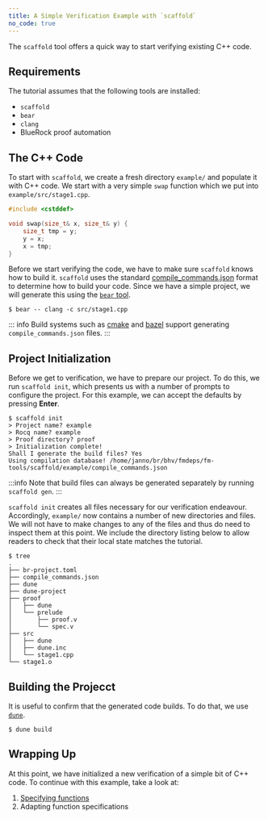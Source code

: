 ```yaml
---
title: A Simple Verification Example with `scaffold`
no_code: true
---
```


The `scaffold` tool offers a quick way to start verifying existing C++ code.

## Requirements

The tutorial assumes that the following tools are installed:

* `scaffold`
* `bear`
* `clang`
* BlueRock proof automation

## The C++ Code

To start with `scaffold`, we create a fresh directory `example/` and populate it with C++
code. We start with a very simple `swap` function which we put into `example/src/stage1.cpp`.

```cpp
#include <cstddef>

void swap(size_t& x, size_t& y) {
    size_t tmp = y;
    y = x;
    x = tmp;
}
```

Before we start verifying the code, we have to make sure `scaffold` knows how to
build it. `scaffold` uses the standard
[compile_commands.json](https://clang.llvm.org/docs/JSONCompilationDatabase.html)
format to determine how to build your code. Since we have a simple project, we will generate this using the [`bear` tool](https://github.com/rizsotto/Bear).

```shell
$ bear -- clang -c src/stage1.cpp
```

::: info
Build systems such as [cmake](https://cmake.org/cmake/help/latest/variable/CMAKE_EXPORT_COMPILE_COMMANDS.html) and [bazel](https://github.com/kiron1/bazel-compile-commands) support generating `compile_commands.json` files.
:::

## Project Initialization

Before we get to verification, we have to prepare our project. To
do this, we run `scaffold init`, which presents us with a number of prompts to configure the project. For this example, we can accept the defaults by pressing **Enter**.

```shell
$ scaffold init
> Project name? example
> Rocq name? example
> Proof directory? proof
> Initialization complete!
Shall I generate the build files? Yes
Using compilation database! /home/janno/br/bhv/fmdeps/fm-tools/scaffold/example/compile_commands.json
```

:::info
Note that build files can always be generated separately by running `scaffold gen`.
:::

`scaffold init` creates all files necessary for our verification endeavour.
Accordingly, `example/` now contains a number of new directories and files. We
will not have to make changes to any of the files and thus do need to inspect
them at this point. We include the directory listing below to allow readers to
check that their local state matches the tutorial.

```shell
$ tree
.
├── br-project.toml
├── compile_commands.json
├── dune
├── dune-project
├── proof
│   ├── dune
│   └── prelude
│       ├── proof.v
│       └── spec.v
├── src
│   ├── dune
│   ├── dune.inc
│   └── stage1.cpp
└── stage1.o
```

## Building the Projecct

It is useful to confirm that the generated code builds. To do that, we use [`dune`](https://dune.build/).

```shell
$ dune build
```
## Wrapping Up

At this point, we have initialized a new verification of a simple bit of C++ code.
To continue with this example, take a look at:

1. [Specifying functions](default-specs.md)
2. Adapting function specifications

